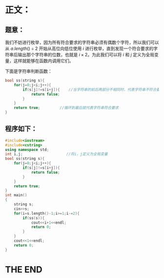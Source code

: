 # **正文：**
## 题意：
我们不妨进行枚举，因为所有符合要求的字符串必须有偶数个字符，所以我们可以从 $a.length() \div 2$ 开始从高位向低位使用 $i$ 进行枚举，直到发现一个符合要求的字符串后输出那个字符串的位数，也就是 $i \times 2$。为此我们可以将 $i$ 和 $j$ 定义为全局变量，这样就能够在函数内调用它们。

下面是字符串判断函数：
```cpp
bool ss(string s){
	for(j=0;j<i;j++){
		if(s[j]!=s[i+j]){    //当字符串的前后两部分不相同时，代表字符串不符合要求
			return false;
		}
	}
	return true;         //循环到最后就代表字符串符合要求
}
```
## 程序如下：
```cpp
#include<iostream>
#include<cstring>
using namespace std;
int i,j;                    //将i，j定义为全局变量
bool ss(string s){
	for(j=0;j<i;j++){
		if(s[j]!=s[i+j]){
			return false;
		}
	}
	return true;
}
int main()
{
	string s;
	cin>>s;
	for(i=s.length()-1;i>=1;i-=2){
		if(ss(s)){
			cout<<i+1<<endl;
			return 0;
		}
	}
	cout<<1<<endl;
	return 0;
}
```
# **THE END**